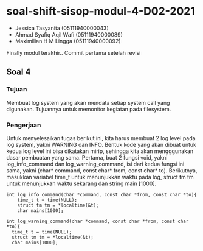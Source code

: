 # soal-shift-sisop-modul-4-D02-2021
- Jessica Tasyanita (05111940000043)
- Ahmad Syafiq Aqil Wafi (05111940000089)
- Maximilian H M Lingga (05111940000092)

Finally modul terakhir..
Commit pertama setelah revisi

## Soal 4
### Tujuan
Membuat log system yang akan mendata setiap system call yang digunakan. Tujuannya untuk memonitor kegiatan pada filesystem.

### Pengerjaan
Untuk menyelesaikan tugas berikut ini, kita harus membuat 2 log level pada log system, yakni WARNING dan INFO. Bentuk kode yang akan dibuat untuk kedua log level ini bisa dikatakan mirip, sehingga kita akan mengggunakan dasar pembuatan yang sama.
Pertama, buat 2 fungsi void, yakni log_info_command dan log_warning_command, isi dari kedua fungsi ini sama, yakni (char* command, const char* from, const char* to). Berikutnya, masukkan variabel time_t untuk menunjukkan waktu pada log, struct tm tm untuk menunjukkan waktu sekarang dan string main [1000].
```
int log_info_command(char *command, const char *from, const char *to){
	time_t t = time(NULL);
	struct tm tm = *localtime(&t);
	char mains[1000];
  ```
  ```
  int log_warning_command(char *command, const char *from, const char *to){
	time_t t = time(NULL);
	struct tm tm = *localtime(&t);
	char mains[1000];
  ```
